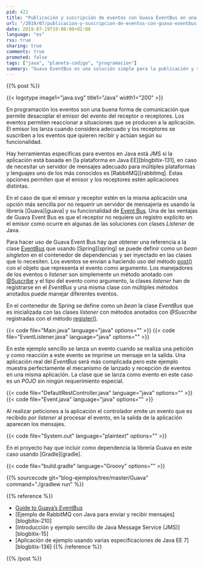```yaml
---
pid: 422
title: "Publicación y suscripción de eventos con Guava EventBus en una aplicación Java"
url: "/2019/07/publicacion-y-suscripcion-de-eventos-con-guava-eventbus-en-una-aplicacion-java/"
date: 2019-07-19T19:00:00+02:00
language: "es"
rss: true
sharing: true
comments: true
promoted: false
tags: ["java", "planeta-codigo", "programacion"]
summary: "Guava EventBus es una solución simple para la publicación y suscripción de eventos en una misma aplicación y como tal no posee muchas de las capacidades que si tiene JMS o RabbitMQ, sin embargo, en algunos casos puede ser muy útil, una solución sencilla y sin requerimientos adicionales de infraesrtuctura."
---
```


{{% post %}}

{{< logotype image1="java.svg" title1="Java" width1="200" >}}

En programación los eventos son una buena forma de comunicación que permite desacoplar el emisor del evento del receptor o receptores. Los eventos permiten reaccionar a situaciones que se producen a la aplicación. El emisor los lanza cuando considera adecuado y los receptores se suscriben a los eventos que quieren recibir y actúan según su funcionalidad.

Hay herramientas especificas para eventos en Java está JMS si la aplicación está basada en [la plataforma en Java EE][blogbitix-131], en caso de necesitar un servidor de mensajes adecuado para múltiples plataformas y lenguajes uno de los más conocidos es [RabbitMQ][rabbitmq]. Estas opciones permiten que el emisor y los receptores estén aplicaciones distintas.

En el caso de que el emisor y receptor estén en la misma aplicación una opción más sencilla por no requerir un servidor de mensajería es usando la librería [Guava][guava] y su funcionalidad de [Event Bus](https://github.com/google/guava/wiki/EventBusExplained). Una de las ventajas de Guava Event Bus es que el receptor no requiere un registro explícito en el emisor como ocurre en algunas de las soluciones con clases _Listener_ de Java.

Para hacer uso de Guava Event Bus hay que obtener una referencia a la clase [EventBus](https://guava.dev/releases/snapshot-jre/api/docs/com/google/common/eventbus/EventBus.html) que usando [Spring][spring] se puede definir como un _bean singleton_ en el contenedor de dependencias y ser inyectado en las clases que lo necesiten. Los eventos se envían a haciendo uso del método [post()](https://guava.dev/releases/snapshot-jre/api/docs/com/google/common/eventbus/EventBus.html#post-java.lang.Object-) con el objeto que representa el evento como argumento. Los manejadores de los eventos o _listener_ son simplemente un método anotado con [@Suscribe](https://guava.dev/releases/snapshot-jre/api/docs/com/google/common/eventbus/Subscribe.html) y el tipo del evento como argumento, la clases _listener_ han de registrarse en el _EventBus_ y una misma clase con múltiples métodos anotados puede manejar diferentes eventos.

En el contenedor de Spring se define como un _bean_ la clase _EventBus_ que es inicializada con las clases _listener_ con métodos anotados con _@Suscribe_ registradas con el método [register()](https://guava.dev/releases/snapshot-jre/api/docs/com/google/common/eventbus/EventBus.html#register-java.lang.Object-).

{{< code file="Main.java" language="java" options="" >}}
{{< code file="EventListener.java" language="java" options="" >}}

En este ejemplo sencillo se lanza un evento cuando se realiza una petición y como reacción a este evento se imprime un mensaje en la salida. Una aplicación real del _EventBus_ será más complicada pero este ejemplo muestra perfectamente el mecanismo de lanzado y recepción de eventos en una misma aplicación. La clase que se lanza como evento en este caso es un _POJO_ sin ningún requerimiento especial.

{{< code file="DefaultRestController.java" language="java" options="" >}}
{{< code file="Event.java" language="java" options="" >}}

Al realizar peticiones a la aplicación el controlador emite un evento que es recibido por _listener_ al procesar el evento, en la salida de la aplicación aparecen los mensajes.

{{< code file="System.out" language="plaintext" options="" >}}

En el proyecto hay que incluir como dependencia la librería Guava en este caso usando [Gradle][gradle].

{{< code file="build.gradle" language="Groovy" options="" >}}

{{% sourcecode git="blog-ejemplos/tree/master/Guava" command="./gradlew run" %}}

{{% reference %}}

* [Guide to Guava’s EventBus](https://www.baeldung.com/guava-eventbus)
* [Ejemplo de RabbitMQ con Java para enviar y recibir mensajes][blogbitix-210]
* [Introducción y ejemplo sencillo de Java Message Service (JMS)][blogbitix-15]
* [Aplicación de ejemplo usando varias especificaciones de Java EE 7][blogbitix-136]
{{% /reference %}}

{{% /post %}}
